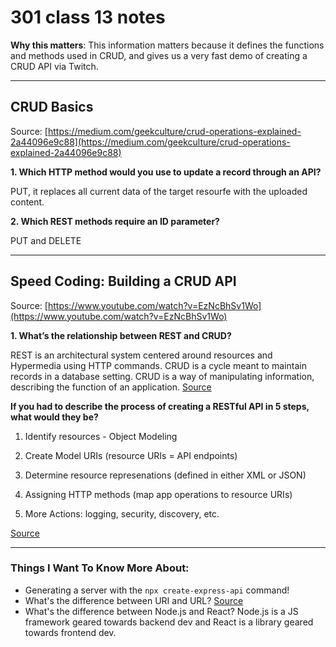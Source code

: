 # 301 class 13 notes

**Why this matters**: This information matters because it defines the functions and methods used in CRUD, and gives us a very fast demo of creating a CRUD API via Twitch.

------------------------------------

## CRUD Basics

Source: [https://medium.com/geekculture/crud-operations-explained-2a44096e9c88](https://medium.com/geekculture/crud-operations-explained-2a44096e9c88)

**1. Which HTTP method would you use to update a record through an API?**

PUT, it replaces all current data of the target resourfe with the uploaded content.

**2. Which REST methods require an ID parameter?**

PUT and DELETE

----------------------------

## Speed Coding: Building a CRUD API

Source: [https://www.youtube.com/watch?v=EzNcBhSv1Wo](https://www.youtube.com/watch?v=EzNcBhSv1Wo)

**1. What’s the relationship between REST and CRUD?**

REST is an architectural system centered around resources and Hypermedia using HTTP commands. CRUD is a cycle meant to maintain records in a database setting. CRUD is a way of manipulating information, describing the function of an application. [Source](https://www.logicmonitor.com/blog/rest-vs-crud#:~:text=REST%20is%20an%20architectural%20system,controlling%20data%20through%20HTTP%20commands.)

**If you had to describe the process of creating a RESTful API in 5 steps, what would they be?**

1. Identify resources - Object Modeling

2. Create Model URIs (resource URIs = API endpoints)

3. Determine resource represenations (defined in either XML or JSON)

4. Assigning HTTP methods (map app operations to resource URIs)

5. More Actions: logging, security, discovery, etc.

[Source](https://restfulapi.net/rest-api-design-tutorial-with-example/)

------------------------------------
### Things I Want To Know More About:
- Generating a server with the `npx create-express-api` command!
- What's the difference between URI and URL? [Source](https://www.hostinger.com/tutorials/uri-vs-url#:~:text=URI%20identifies%20a%20resource%20and,a%20domain%20name%20and%20port.)
- What's the difference between Node.js and React? Node.js is a JS framework geared towards backend dev and React is a library geared towards frontend dev.
